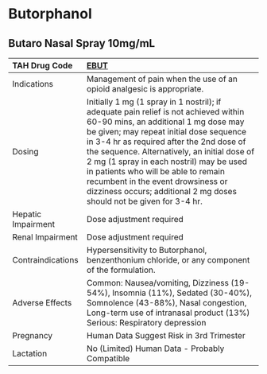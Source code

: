 # Butorphanol

## Butaro Nasal Spray 10mg/mL

| TAH Drug Code      | [EBUT](https://www.tahsda.org.tw/drugs/hissearch.php?drug_code=EBUT)                                                                                                                                                                                                                                                                                                                                                                                                |
|:-------------------|:--------------------------------------------------------------------------------------------------------------------------------------------------------------------------------------------------------------------------------------------------------------------------------------------------------------------------------------------------------------------------------------------------------------------------------------------------------------------|
| Indications        | Management of pain when the use of an opioid analgesic is appropriate.                                                                                                                                                                                                                                                                                                                                                                                              |
| Dosing             | Initially 1 mg (1 spray in 1 nostril); if adequate pain relief is not achieved within 60-90 mins, an additional 1 mg dose may be given; may repeat initial dose sequence in 3-4 hr as required after the 2nd dose of the sequence. Alternatively, an initial dose of 2 mg (1 spray in each nostril) may be used in patients who will be able to remain recumbent in the event drowsiness or dizziness occurs; additional 2 mg doses should not be given for 3-4 hr. |
| Hepatic Impairment | Dose adjustment required                                                                                                                                                                                                                                                                                                                                                                                                                                            |
| Renal Impairment   | Dose adjustment required                                                                                                                                                                                                                                                                                                                                                                                                                                            |
| Contraindications  | Hypersensitivity to Butorphanol, benzenthonium chloride, or any component of the formulation.                                                                                                                                                                                                                                                                                                                                                                       |
| Adverse Effects    | Common: Nausea/vomiting, Dizziness (19-54%), Insomnia (11%), Sedated (30-40%), Somnolence (43-88%), Nasal congestion, Long-term use of intranasal product (13%) Serious: Respiratory depression                                                                                                                                                                                                                                                                     |
| Pregnancy          | Human Data Suggest Risk in 3rd Trimester                                                                                                                                                                                                                                                                                                                                                                                                                            |
| Lactation          | No (Limited) Human Data - Probably Compatible                                                                                                                                                                                                                                                                                                                                                                                                                       |

